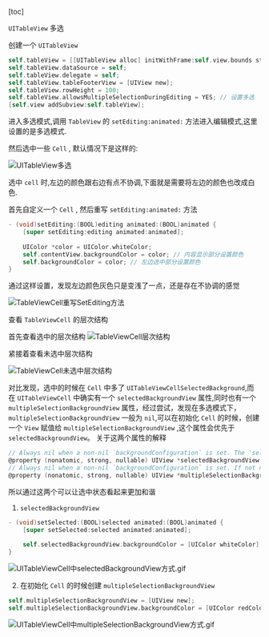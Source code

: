 [toc]

`UITableView` 多选

创建一个 `UITableView`

```Objective-C
self.tableView = [[UITableView alloc] initWithFrame:self.view.bounds style:UITableViewStylePlain];
self.tableView.dataSource = self;
self.tableView.delegate = self;
self.tableView.tableFooterView = [UIView new];
self.tableView.rowHeight = 100;
self.tableView.allowsMultipleSelectionDuringEditing = YES; // 设置多选
[self.view addSubview:self.tableView];
```

进入多选模式,调用 `TableView` 的 `setEditing:animated:` 方法进入编辑模式,这里设置的是多选模式.

然后选中一些 `Cell` , 默认情况下是这样的:

![UITableView多选](https://raw.githubusercontent.com/guoguangtao/VSCodePicGoImages/master/UITableView%E5%A4%9A%E9%80%89.gif)

选中 `cell` 时,左边的颜色跟右边有点不协调,下面就是需要将左边的颜色也改成白色.

首先自定义一个 `Cell` , 然后重写 `setEditing:animated:` 方法

```Objective-C
- (void)setEditing:(BOOL)editing animated:(BOOL)animated {
    [super setEditing:editing animated:animated];
    
    UIColor *color = UIColor.whiteColor;
    self.contentView.backgroundColor = color; // 内容显示部分设置颜色
    self.backgroundColor = color; // 左边选中部分设置颜色
}
```

通过这样设置，发现左边颜色灰色只是变浅了一点，还是存在不协调的感觉

![TableViewCell重写SetEditing方法](https://raw.githubusercontent.com/guoguangtao/VSCodePicGoImages/master/TableViewCell%E9%87%8D%E5%86%99SetEditing%E6%96%B9%E6%B3%95.png)

查看 `TableViewCell` 的层次结构

首先查看选中的层次结构
![TableViewCell层次结构](https://raw.githubusercontent.com/guoguangtao/VSCodePicGoImages/master/TableViewCell%E5%B1%82%E6%AC%A1%E7%BB%93%E6%9E%84.png)

紧接着查看未选中层次结构

![TableViewCell未选中层次结构](https://raw.githubusercontent.com/guoguangtao/VSCodePicGoImages/master/TableViewCell%E6%9C%AA%E9%80%89%E4%B8%AD%E5%B1%82%E6%AC%A1%E7%BB%93%E6%9E%84.png)

对比发现，选中的时候在 `Cell` 中多了 `UITableViewCellSelectedBackground`,而在 `UITableViewCell` 中确实有一个 `selectedBackgroundView` 属性,同时也有一个 `multipleSelectionBackgroundView` 属性，经过尝试，发现在多选模式下，`multipleSelectionBackgroundView` 一般为 `nil`,可以在初始化 `Cell` 的时候，创建一个 `View` 赋值给 `multipleSelectionBackgroundView` ,这个属性会优先于 `selectedBackgroundView`。
关于这两个属性的解释

```Objective-C
// Always nil when a non-nil `backgroundConfiguration` is set. The 'selectedBackgroundView' will be added as a subview directly above the backgroundView if not nil, or behind all other views. It is added as a subview only when the cell is selected. Calling -setSelected:animated: will cause the 'selectedBackgroundView' to animate in and out with an alpha fade.
@property (nonatomic, strong, nullable) UIView *selectedBackgroundView;
// Always nil when a non-nil `backgroundConfiguration` is set. If not nil, takes the place of the selectedBackgroundView when using multiple selection.
@property (nonatomic, strong, nullable) UIView *multipleSelectionBackgroundView API_AVAILABLE(ios(5.0));
```

所以通过这两个可以让选中状态看起来更加和谐

1. `selectedBackgroundView`

```Objective-C
- (void)setSelected:(BOOL)selected animated:(BOOL)animated {
    [super setSelected:selected animated:animated];
    
    self.selectedBackgroundView.backgroundColor = [UIColor whiteColor];
}
```

![UITableViewCell中selectedBackgroundView方式.gif](https://upload-images.jianshu.io/upload_images/662079-25dea588b014a27a.gif?imageMogr2/auto-orient/strip)

2. 在初始化 `Cell` 的时候创建 `multipleSelectionBackgroundView`


```Objective-C
self.multipleSelectionBackgroundView = [UIView new];
self.multipleSelectionBackgroundView.backgroundColor = [UIColor redColor]; // 为了区分 selectedBackgroundView 方式，这里使用红色背景
```

![UITableViewCell中multipleSelectionBackgroundView方式.gif](https://upload-images.jianshu.io/upload_images/662079-0ad4867c000b5ae6.gif?imageMogr2/auto-orient/strip)



